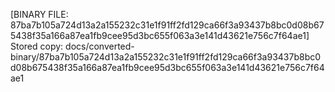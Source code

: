 [BINARY FILE: 87ba7b105a724d13a2a155232c31e1f91ff2fd129ca66f3a93437b8bc0d08b675438f35a166a87ea1fb9cee95d3bc655f063a3e141d43621e756c7f64ae1]
Stored copy: docs/converted-binary/87ba7b105a724d13a2a155232c31e1f91ff2fd129ca66f3a93437b8bc0d08b675438f35a166a87ea1fb9cee95d3bc655f063a3e141d43621e756c7f64ae1

